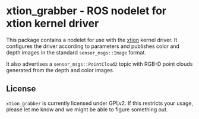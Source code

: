 xtion_grabber - ROS nodelet for xtion kernel driver
===================================================

This package contains a nodelet for use with the [xtion][] kernel driver. It
configures the driver according to parameters and publishes color and depth
images in the standard `sensor_msgs::Image` format.

It also advertises a `sensor_msgs::PointCloud2` topic with RGB-D point clouds
generated from the depth and color images.

License
-------

`xtion_grabber` is currently licensed under GPLv2. If this restricts your usage,
please let me know and we might be able to figure something out.

[xtion]: https://github.com/xqms/xtion
